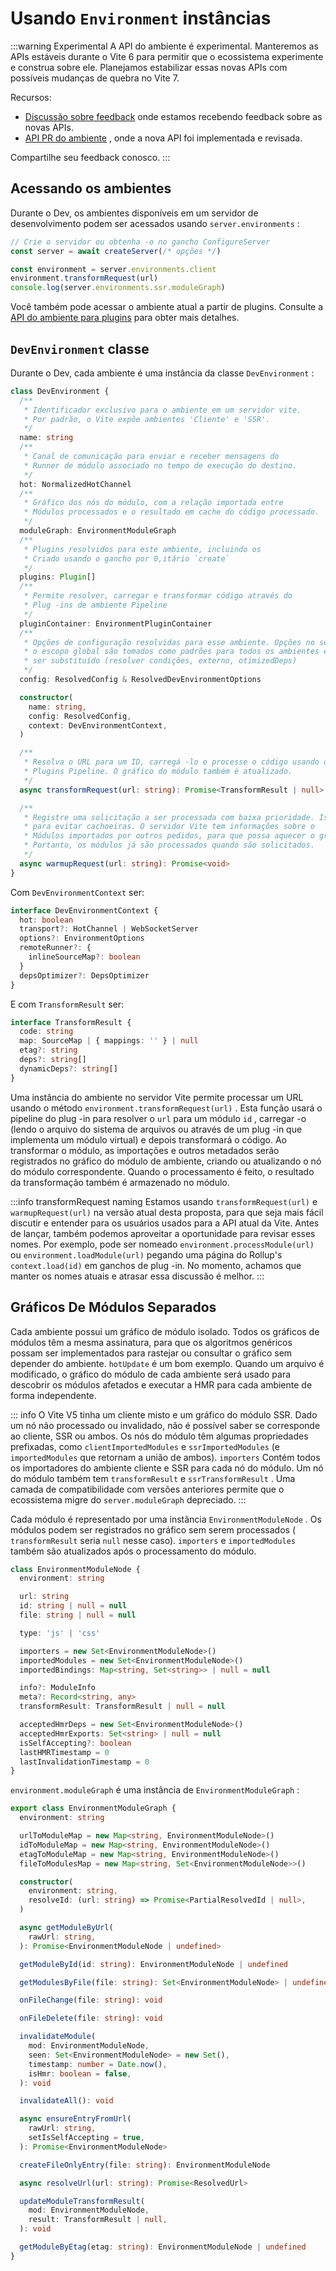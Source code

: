 # Usando `Environment` instâncias

:::warning Experimental
A API do ambiente é experimental. Manteremos as APIs estáveis durante o Vite 6 para permitir que o ecossistema experimente e construa sobre ele. Planejamos estabilizar essas novas APIs com possíveis mudanças de quebra no Vite 7.

Recursos:

- [Discussão sobre feedback](https://github.com/vitejs/vite/discussions/16358) onde estamos recebendo feedback sobre as novas APIs.
- [API PR do ambiente](https://github.com/vitejs/vite/pull/16471) , onde a nova API foi implementada e revisada.

Compartilhe seu feedback conosco.
:::

## Acessando os ambientes

Durante o Dev, os ambientes disponíveis em um servidor de desenvolvimento podem ser acessados usando `server.environments` :

```js
// Crie o servidor ou obtenha -o no gancho ConfigureServer
const server = await createServer(/* opções */)

const environment = server.environments.client
environment.transformRequest(url)
console.log(server.environments.ssr.moduleGraph)
```

Você também pode acessar o ambiente atual a partir de plugins. Consulte a [API do ambiente para plugins](./api-environment-plugins.md#accessing-the-current-environment-in-hooks) para obter mais detalhes.

## `DevEnvironment` classe

Durante o Dev, cada ambiente é uma instância da classe `DevEnvironment` :

```ts
class DevEnvironment {
  /**
   * Identificador exclusivo para o ambiente em um servidor vite.
   * Por padrão, o Vite expõe ambientes 'Cliente' e 'SSR'.
   */
  name: string
  /**
   * Canal de comunicação para enviar e receber mensagens do
   * Runner de módulo associado no tempo de execução do destino.
   */
  hot: NormalizedHotChannel
  /**
   * Gráfico dos nós do módulo, com a relação importada entre
   * Módulos processados e o resultado em cache do código processado.
   */
  moduleGraph: EnvironmentModuleGraph
  /**
   * Plugins resolvidos para este ambiente, incluindo os
   * Criado usando o gancho por 0,itário `create`
   */
  plugins: Plugin[]
  /**
   * Permite resolver, carregar e transformar código através do
   * Plug -ins de ambiente Pipeline
   */
  pluginContainer: EnvironmentPluginContainer
  /**
   * Opções de configuração resolvidas para esse ambiente. Opções no servidor
   * o escopo global são tomados como padrões para todos os ambientes e podem
   * ser substituído (resolver condições, externo, otimizedDeps)
   */
  config: ResolvedConfig & ResolvedDevEnvironmentOptions

  constructor(
    name: string,
    config: ResolvedConfig,
    context: DevEnvironmentContext,
  )

  /**
   * Resolva o URL para um ID, carregá -lo e processe o código usando o
   * Plugins Pipeline. O gráfico do módulo também é atualizado.
   */
  async transformRequest(url: string): Promise<TransformResult | null>

  /**
   * Registre uma solicitação a ser processada com baixa prioridade. Isso é útil
   * para evitar cachoeiras. O servidor Vite tem informações sobre o
   * Módulos importados por outros pedidos, para que possa aquecer o gráfico do módulo
   * Portanto, os módulos já são processados quando são solicitados.
   */
  async warmupRequest(url: string): Promise<void>
}
```

Com `DevEnvironmentContext` ser:

```ts
interface DevEnvironmentContext {
  hot: boolean
  transport?: HotChannel | WebSocketServer
  options?: EnvironmentOptions
  remoteRunner?: {
    inlineSourceMap?: boolean
  }
  depsOptimizer?: DepsOptimizer
}
```

E com `TransformResult` ser:

```ts
interface TransformResult {
  code: string
  map: SourceMap | { mappings: '' } | null
  etag?: string
  deps?: string[]
  dynamicDeps?: string[]
}
```

Uma instância do ambiente no servidor Vite permite processar um URL usando o método `environment.transformRequest(url)` . Esta função usará o pipeline do plug -in para resolver o `url` para um módulo `id` , carregar -o (lendo o arquivo do sistema de arquivos ou através de um plug -in que implementa um módulo virtual) e depois transformará o código. Ao transformar o módulo, as importações e outros metadados serão registrados no gráfico do módulo de ambiente, criando ou atualizando o nó do módulo correspondente. Quando o processamento é feito, o resultado da transformação também é armazenado no módulo.

:::info transformRequest naming
Estamos usando `transformRequest(url)` e `warmupRequest(url)` na versão atual desta proposta, para que seja mais fácil discutir e entender para os usuários usados para a API atual da Vite. Antes de lançar, também podemos aproveitar a oportunidade para revisar esses nomes. Por exemplo, pode ser nomeado `environment.processModule(url)` ou `environment.loadModule(url)` pegando uma página do Rollup's `context.load(id)` em ganchos de plug -in. No momento, achamos que manter os nomes atuais e atrasar essa discussão é melhor.
:::

## Gráficos De Módulos Separados

Cada ambiente possui um gráfico de módulo isolado. Todos os gráficos de módulos têm a mesma assinatura, para que os algoritmos genéricos possam ser implementados para rastejar ou consultar o gráfico sem depender do ambiente. `hotUpdate` é um bom exemplo. Quando um arquivo é modificado, o gráfico do módulo de cada ambiente será usado para descobrir os módulos afetados e executar a HMR para cada ambiente de forma independente.

::: info
O Vite V5 tinha um cliente misto e um gráfico do módulo SSR. Dado um nó não processado ou invalidado, não é possível saber se corresponde ao cliente, SSR ou ambos. Os nós do módulo têm algumas propriedades prefixadas, como `clientImportedModules` e `ssrImportedModules` (e `importedModules` que retornam a união de ambos). `importers` Contém todos os importadores do ambiente cliente e SSR para cada nó do módulo. Um nó do módulo também tem `transformResult` e `ssrTransformResult` . Uma camada de compatibilidade com versões anteriores permite que o ecossistema migre do `server.moduleGraph` depreciado.
:::

Cada módulo é representado por uma instância `EnvironmentModuleNode` . Os módulos podem ser registrados no gráfico sem serem processados ( `transformResult` seria `null` nesse caso). `importers` e `importedModules` também são atualizados após o processamento do módulo.

```ts
class EnvironmentModuleNode {
  environment: string

  url: string
  id: string | null = null
  file: string | null = null

  type: 'js' | 'css'

  importers = new Set<EnvironmentModuleNode>()
  importedModules = new Set<EnvironmentModuleNode>()
  importedBindings: Map<string, Set<string>> | null = null

  info?: ModuleInfo
  meta?: Record<string, any>
  transformResult: TransformResult | null = null

  acceptedHmrDeps = new Set<EnvironmentModuleNode>()
  acceptedHmrExports: Set<string> | null = null
  isSelfAccepting?: boolean
  lastHMRTimestamp = 0
  lastInvalidationTimestamp = 0
}
```

`environment.moduleGraph` é uma instância de `EnvironmentModuleGraph` :

```ts
export class EnvironmentModuleGraph {
  environment: string

  urlToModuleMap = new Map<string, EnvironmentModuleNode>()
  idToModuleMap = new Map<string, EnvironmentModuleNode>()
  etagToModuleMap = new Map<string, EnvironmentModuleNode>()
  fileToModulesMap = new Map<string, Set<EnvironmentModuleNode>>()

  constructor(
    environment: string,
    resolveId: (url: string) => Promise<PartialResolvedId | null>,
  )

  async getModuleByUrl(
    rawUrl: string,
  ): Promise<EnvironmentModuleNode | undefined>

  getModuleById(id: string): EnvironmentModuleNode | undefined

  getModulesByFile(file: string): Set<EnvironmentModuleNode> | undefined

  onFileChange(file: string): void

  onFileDelete(file: string): void

  invalidateModule(
    mod: EnvironmentModuleNode,
    seen: Set<EnvironmentModuleNode> = new Set(),
    timestamp: number = Date.now(),
    isHmr: boolean = false,
  ): void

  invalidateAll(): void

  async ensureEntryFromUrl(
    rawUrl: string,
    setIsSelfAccepting = true,
  ): Promise<EnvironmentModuleNode>

  createFileOnlyEntry(file: string): EnvironmentModuleNode

  async resolveUrl(url: string): Promise<ResolvedUrl>

  updateModuleTransformResult(
    mod: EnvironmentModuleNode,
    result: TransformResult | null,
  ): void

  getModuleByEtag(etag: string): EnvironmentModuleNode | undefined
}
```
